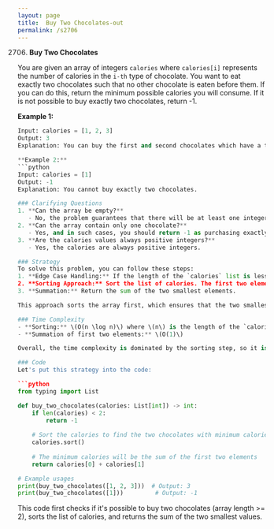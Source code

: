 ```yaml
---
layout: page
title:  Buy Two Chocolates-out
permalink: /s2706
---
```

2706. **Buy Two Chocolates**

You are given an array of integers `calories` where `calories[i]` represents the number of calories in the `i-th` type of chocolate. You want to eat exactly two chocolates such that no other chocolate is eaten before them. If you can do this, return the minimum possible calories you will consume. If it is not possible to buy exactly two chocolates, return -1.

**Example 1:**
```python
Input: calories = [1, 2, 3]
Output: 3 
Explanation: You can buy the first and second chocolates which have a total of 1 + 2 = 3 calories.

**Example 2:**
```python
Input: calories = [1]
Output: -1 
Explanation: You cannot buy exactly two chocolates.

### Clarifying Questions
1. **Can the array be empty?**
   - No, the problem guarantees that there will be at least one integer in the array.
2. **Can the array contain only one chocolate?**
   - Yes, and in such cases, you should return -1 as purchasing exactly two chocolates is not possible.
3. **Are the calories values always positive integers?**
   - Yes, the calories are always positive integers.

### Strategy
To solve this problem, you can follow these steps:
1. **Edge Case Handling:** If the length of the `calories` list is less than 2, return -1 immediately since it's impossible to buy two chocolates.
2. **Sorting Approach:** Sort the list of calories. The first two elements in this sorted list will be the two chocolates with the smallest calorie counts (i.e., the minimum calories you will consume will be the sum of these two numbers).
3. **Summation:** Return the sum of the two smallest elements.

This approach sorts the array first, which ensures that the two smallest elements are considered. This is efficient for small to moderate size inputs.

### Time Complexity
- **Sorting:** \(O(n \log n)\) where \(n\) is the length of the `calories` list.
- **Summation of first two elements:** \(O(1)\)

Overall, the time complexity is dominated by the sorting step, so it is \(O(n \log n)\).

### Code
Let's put this strategy into the code:

```python
from typing import List

def buy_two_chocolates(calories: List[int]) -> int:
    if len(calories) < 2:
        return -1
    
    # Sort the calories to find the two chocolates with minimum calories
    calories.sort()
    
    # The minimum calories will be the sum of the first two elements
    return calories[0] + calories[1]

# Example usages
print(buy_two_chocolates([1, 2, 3]))  # Output: 3
print(buy_two_chocolates([1]))         # Output: -1
```

This code first checks if it's possible to buy two chocolates (array length >= 2), sorts the list of calories, and returns the sum of the two smallest values.